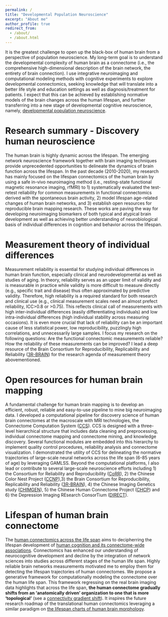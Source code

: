 ```yaml
---
permalink: /
title: "Developmental Population Neuroscience"
excerpt: "About me"
author_profile: true
redirect_from: 
  - /about/
  - /about.html
---
```


It is the greatest challenge to open up the black-box of human brain from a perspective of population neuroscience. My long-term goal is to understand the developmental complexity of human brain as a connectome (i.e., the comprehensive high-dimensional description of the brain network, the entirety of brain connection). I use integrative neuroimaging and computational modeling methods with cognitive experiments to explore developmental connectomics, seeking knowledge that will translate into a better life style and education settings as well as diagnosis/treatment for patients. I expect that this can be achieved by establishing normative models of the brain changes across the human lifespan, and further transferring into a new stage of developmental cognitive neuroscience, namely, [developmental population neuroscience](http://deepneuro.bnu.edu.cn).

Research summary - Discovery human neuroscience
======
The human brain is highly dynamic across the lifespan. The emerging network neuroscience framework together with brain imaging techniques provide unprecedented opportunities to delineate the dynamics of brain function across the lifespan. In the past decade (2010-2020), my research has mainly focused on the lifespan connectomics of the human brain by using a safe in-vivo neuroimaging method (i.e., resting-state functional magnetic resonance imaging, rfMRI) to 1) systematically evaluated the test-retest reliability for common measurements in functional connectomics derived with the spontaneous brain activity, 2) model lifespan age-related changes of human brain networks, and 3) establish open resources for reproducible brain mapping research. These works are paving the way for developing neuroimaging biomarkers of both typical and atypical brain development as well as achieving better understanding of neurobiological basis of individual differences in cognition and behavior across the lifespan.

Measurement theory of individual differences
======
Measurement reliability is essential for studying individual differences in human brain function, especially clinical and neurodevelopmental as well as studies of aging. In theory, reliability serves as an upper limit of validity and is measurable in practice while validity is more difficult to measure directly (e.g., specific trait and disease) thus often approximated by predictive validity. Therefore, high reliability is a required standard for both research and clinical use (e.g., clinical measurement scales need an almost prefect reliability, ICC>0.8 or >0.75). This reflects clinical call of measurements with high inter-individual differences (easily differentiating individuals) and low intra-individual differences (high individual stability across measuring occasions). It is even more crucial that lack of reliability can be an important cause of less statistical power, low reproducibility, puzzlingly high correlations, and unnecessarily large samples. I focus my research on the following questions: Are the functional connectomic measurements reliable? How the reliability of these measurements can be improved? I lead a deep resource of the Brain Consortium for Reproducibility, Replicability and Reliability ([3R-BRAIN](https://github.com/zuoxinian/3R-BRAIN)) for the research agenda of measurement theory abovementioned.

Open resources for human brain mapping
======
A fundamental challenge for human brain mapping is to develop an efficient, robust, reliable and easy-to-use pipeline to mine big neuroimaging data. I developed a computational pipeline for discovery science of human brain connectomes at the macroscale with MRI technologies, the Connectome Computation System ([CCS](https://github.com/zuoxinian/CCS)). CCS is designed with a three-level hierarchical structure that includes data cleaning and preprocessing, individual connectome mapping and connectome mining, and knowledge discovery. Several functional modules are embedded into this hierarchy to implement quality control procedures, reliability analysis and connectome visualization. I demonstrated the utility of CCS for delineating the normative trajectories of large-scale neural networks across the life span (6-85 years of age) by leveraging GAMLSS. Beyond the computational platforms, I also lead or contribute to several large-scale neuroscience efforts including 1) the Consortium for Reliability and Reproducibility ([CoRR](https://github.com/zuoxinian/CoRR)), 2) the Chinese Color Nest Project ([CCNP](https://github.com/zuoxinian/CCNP)),3) the Brain Consortium for Reproducibility, Replicability and Reliability ([3R-BRAIN](https://github.com/zuoxinian/3R-BRAIN)), 4) the Chinese Imaging Genetics study ([CHIMGEN](http://chimgen.tmu.edu.cn/en/index.php)), 5) the Chinese Human Connectome Project ([CHCP](http://chinesehcp.org/#/home)) and 6) the Depression Imaging REsearch ConsorTium ([DIRECT](http://rfmri.org/REST-meta-MDD)).

Lifespan of human brain connectome
======
The [human connectomics across the life span](https://www.sciencedirect.com/science/article/pii/S1364661316301747) aims to decipherring the lifespan development of [human cognition and its connectome-wide associations](https://www.sciencedirect.com/journal/trends-in-cognitive-sciences/special-issue/10H1NM70T3M). Connectomics has enhanced our understanding of neurocognitive development and decline by the integration of network sciences into studies across different stages of the human life span. Highly reliable brain networks measurements motivated me to employ them for detecting the lifespan trajectories of human connectomes. We propose a generative framework for computationally modeling the connectome over the human life span. This framework regressing on the real brain imaging data highlights that across the life span, **the human connectome gradually shifts from an ‘anatomically driven’ organization to one that is more ‘topological’** (see a [connectivity gradient shift](https://doi.org/10.1073/pnas.2024448118)). It inspires the future research roadmap of the translational human connectomics leveraging a similar paradigm on [the lifespan charts of human brain morphology](https://www.nature.com/articles/s41586-022-04554-y). 
